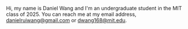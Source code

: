 Hi, my name is Daniel Wang and I'm an undergraduate student in the MIT class of 2025. 
You can reach me at my email address, danielruiwang@gmail.com or dwang168@mit.edu.

